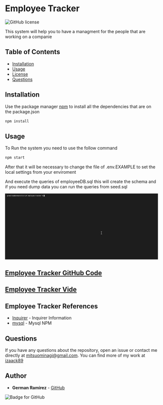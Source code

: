 # Employee Tracker

![GitHub license](https://img.shields.io/badge/Licenses-MIT-blue.svg)

This system will help you to have a managment for the people that are working on a companie

## Table of Contents

- [Installation](#installation)
- [Usage](#usage)
- [License](#license)
- [Questions](#questions)

## Installation

Use the package manager [npm](https://docs.npmjs.com/cli/v7/commands/npm-install) to install all the dependencies that are on the package.json

```bash
npm install
```

## Usage

To Run the system you need to use the follow command

```bash
npm start
```

After that it will be necessary to change the file of .env.EXAMPLE to set the local settings from your enviroment

And execute the queries of employeeDB.sql this will create the schema and if you need dump data you can run the queries from seed.sql

![Employee Tracker](./readmeFiles/employeeTracker.gif)

## [Employee Tracker GitHub Code](https://github.com/izaack89/employee-tracker)

## [Employee Tracker Vide](https://github.com/izaack89/employee-tracker)

## Employee Tracker References

- [Inquirer](https://www.digitalocean.com/community/tutorials/nodejs-interactive-command-line-prompts) - Inquirer Information
- [mysql](https://www.npmjs.com/package/mysql) - Mysql NPM

## Questions

If you have any questions about the repository, open an issue or contact me directly at mitsuominagi@gmail.com. You can find more of my work at [izaack89](https://github.com/izaack89)

## Author

- **German Ramirez** - [GitHub](https://github.com/izaack89/)

![Badge for GitHub](https://img.shields.io/github/languages/top/izaack89/employee-tracker?style=plastic&logo=github)
